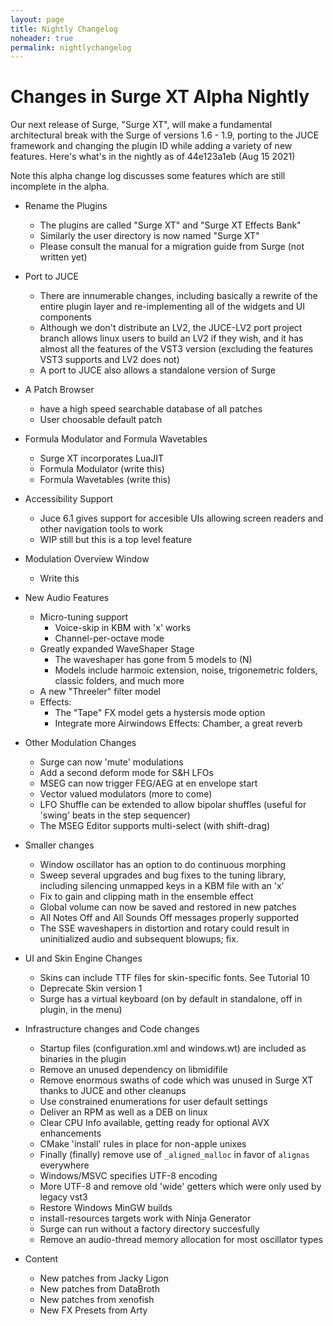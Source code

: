 ```yaml
---
layout: page
title: Nightly Changelog
noheader: true
permalink: nightlychangelog
---
```


# Changes in Surge XT Alpha Nightly

Our next release of Surge, "Surge XT", will make a fundamental architectural break with the 
Surge of versions 1.6 - 1.9, porting to the JUCE framework and changing the plugin ID while
adding a variety of new features. Here's what's in the nightly as of  44e123a1eb (Aug 15 2021)

Note this alpha change log discusses some features which are still incomplete in the alpha.

- Rename the Plugins
   - The plugins are called "Surge XT" and "Surge XT Effects Bank"
   - Similarly the user directory is now named "Surge XT"
   - Please consult the manual for a migration guide from Surge (not written yet)

- Port to JUCE
  - There are innumerable changes, including basically a rewrite of the entire plugin layer
    and re-implementing all of the widgets and UI components
  - Although we don't distribute an LV2, the JUCE-LV2 port project branch allows linux
    users to build an LV2 if they wish, and it has almost all the features of the
    VST3 version (excluding the features VST3 supports and LV2 does not)
  - A port to JUCE also allows a standalone version of Surge
    
- A Patch Browser
  - have a high speed searchable database of all patches
  - User choosable default patch

- Formula Modulator and Formula Wavetables
  - Surge XT incorporates LuaJIT
  - Formula Modulator (write this)
  - Formula Wavetables (write this)

- Accessibility Support
  - Juce 6.1 gives support for accesible UIs allowing screen readers and other 
    navigation tools to work
  - WIP still but this is a top level feature

- Modulation Overview Window
    - Write this

- New Audio Features
  - Micro-tuning support
    - Voice-skip in KBM with 'x' works
    - Channel-per-octave mode  
  - Greatly expanded WaveShaper Stage
    - The waveshaper has gone from 5 models to (N)
    - Models include harmoic extension, noise, trigonemetric folders, classic folders, and much more
  - A new "Threeler" filter model
  - Effects:
    - The "Tape" FX model gets a hystersis mode option
    - Integrate more Airwindows Effects: Chamber, a great reverb


- Other Modulation Changes
  - Surge can now 'mute' modulations 
  - Add a second deform mode for S&H LFOs
  - MSEG can now trigger FEG/AEG at en envelope start
  - Vector valued modulators (more to come)
  - LFO Shuffle can be extended to allow bipolar shuffles (useful for 'swing' beats
    in the step sequencer)
  - The MSEG Editor supports multi-select (with shift-drag)

- Smaller changes
  - Window oscillator has an option to do continuous morphing
  - Sweep several upgrades and bug fixes to the tuning library,
    including silencing unmapped keys in a KBM file with an 'x'
  - Fix to gain and clipping math in the ensemble effect
  - Global volume can now be saved and restored in new patches
  - All Notes Off and All Sounds Off messages properly supported
  - The SSE waveshapers in distortion and rotary could result in
    uninitialized audio and subsequent blowups; fix.

- UI and Skin Engine Changes
  - Skins can include TTF files for skin-specific fonts. See Tutorial 10
  - Deprecate Skin version 1
  - Surge has a virtual keyboard (on by default in standalone, off in plugin, in the menu)

- Infrastructure changes and Code changes
  - Startup files (configuration.xml and windows.wt) are included as binaries in the plugin
  - Remove an unused dependency on libmidifile
  - Remove enormous swaths of code which was unused in Surge XT thanks to JUCE and other cleanups
  - Use constrained enumerations for user default settings
  - Deliver an RPM as well as a DEB on linux
  - Clear CPU Info available, getting ready for optional AVX enhancements
  - CMake 'install' rules in place for non-apple unixes
  - Finally (finally) remove use of `_aligned_malloc` in favor of `alignas` everywhere
  - Windows/MSVC specifies UTF-8 encoding
  - More UTF-8 and remove old 'wide' getters which were only used by legacy vst3
  - Restore Windows MinGW builds
  - install-resources targets work with Ninja Generator
  - Surge can run without a factory directory succesfully
  - Remove an audio-thread memory allocation for most oscillator types
  
- Content
  - New patches from Jacky Ligon
  - New patches from DataBroth
  - New patches from xenofish
  - New FX Presets from Arty
  
  
